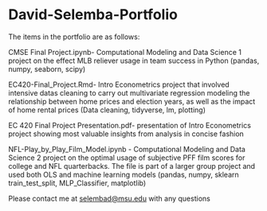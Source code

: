 # David-Selemba-Portfolio

The items in the portfolio are as follows:

CMSE Final Project.ipynb- Computational Modeling and Data Science 1 project on the effect MLB reliever usage in team success in Python (pandas, numpy, seaborn, scipy)

EC420-Final_Project.Rmd- Intro Econometrics project that involved intensive datas cleaning to carry out multivariate regression modeling the relationship between home prices and election years, as well as the impact of home rental prices (Data cleaning, tidyverse, lm, plotting)

EC 420 Final Project Presentation.pdf- presentation of Intro Econometrics project showing most valuable insights from analysis in concise fashion

NFL-Play_by_Play_Film_Model.ipynb - Computational Modeling and Data Science 2 project on the optimal usage of subjective PFF film scores for college and NFL quarterbacks. The file is part of a larger group project and used both OLS and machine learning models (pandas, numpy, sklearn train_test_split, MLP_Classifier, matplotlib)



Please contact me at selembad@msu.edu with any questions
